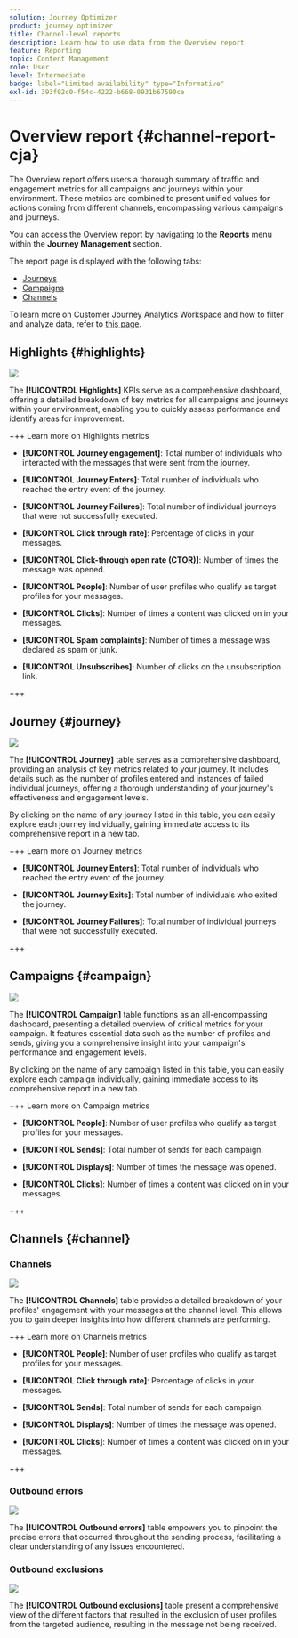 ```yaml
---
solution: Journey Optimizer
product: journey optimizer
title: Channel-level reports
description: Learn how to use data from the Overview report
feature: Reporting
topic: Content Management
role: User
level: Intermediate
badge: label="Limited availability" type="Informative"
exl-id: 393f02c0-f54c-4222-b668-0931b67590ce
---
```

# Overview report {#channel-report-cja}

The Overview report offers users a thorough summary of traffic and engagement metrics for all campaigns and journeys within your environment. These metrics are combined to present unified values for actions coming from different channels, encompassing various campaigns and journeys.

You can access the Overview report by navigating to the **Reports** menu within the **Journey Management** section.

The report page is displayed with the following tabs:

* [Journeys](#journey)
* [Campaigns](#campaign)
* [Channels](#channel)

To learn more on Customer Journey Analytics Workspace and how to filter and analyze data, refer to [this page](https://experienceleague.adobe.com/en/docs/analytics-platform/using/cja-workspace/home).

## Highlights {#highlights}

![](assets/cja-highlights.png)

The **[!UICONTROL Highlights]** KPIs serve as a comprehensive dashboard, offering a detailed breakdown of key metrics for all campaigns and journeys within your environment, enabling you to quickly assess performance and identify areas for improvement.

+++ Learn more on Highlights metrics

* **[!UICONTROL Journey engagement]**: Total number of individuals who interacted with the messages that were sent from the journey.

* **[!UICONTROL Journey Enters]**: Total number of individuals who reached the entry event of the journey.

* **[!UICONTROL Journey Failures]**: Total number of individual journeys that were not successfully executed.

* **[!UICONTROL Click through rate]**: Percentage of clicks in your messages.

* **[!UICONTROL Click-through open rate (CTOR)]**: Number of times the message was opened.

* **[!UICONTROL People]**: Number of user profiles who qualify as target profiles for your messages. 

* **[!UICONTROL Clicks]**: Number of times a content was clicked on in your messages.

* **[!UICONTROL Spam complaints]**: Number of times a message was declared as spam or junk.

* **[!UICONTROL Unsubscribes]**: Number of clicks on the unsubscription link.

+++

## Journey {#journey}

![](assets/cja-channel-journeys.png)

The **[!UICONTROL Journey]** table serves as a comprehensive dashboard, providing an analysis of key metrics related to your journey. It includes details such as the number of profiles entered and instances of failed individual journeys, offering a thorough understanding of your journey's effectiveness and engagement levels.

By clicking on the name of any journey listed in this table, you can easily explore each journey individually, gaining immediate access to its comprehensive report in a new tab.

+++ Learn more on Journey metrics

* **[!UICONTROL Journey Enters]**: Total number of individuals who reached the entry event of the journey.

* **[!UICONTROL Journey Exits]**: Total number of individuals who exited the journey.

* **[!UICONTROL Journey Failures]**: Total number of individual journeys that were not successfully executed.

+++

## Campaigns {#campaign}

![](assets/cja-channel-campaigns.png)

The **[!UICONTROL Campaign]** table functions as an all-encompassing dashboard, presenting a detailed overview of critical metrics for your campaign. It features essential data such as the number of profiles and sends, giving you a comprehensive insight into your campaign's performance and engagement levels.

By clicking on the name of any campaign listed in this table, you can easily explore each campaign individually, gaining immediate access to its comprehensive report in a new tab.

+++ Learn more on Campaign metrics

* **[!UICONTROL People]**: Number of user profiles who qualify as target profiles for your messages.

* **[!UICONTROL Sends]**: Total number of sends for each campaign.

* **[!UICONTROL Displays]**: Number of times the message was opened.

* **[!UICONTROL Clicks]**: Number of times a content was clicked on in your messages.

+++

## Channels {#channel}

### Channels

![](assets/cja-channels.png)

The **[!UICONTROL Channels]** table provides a detailed breakdown of your profiles' engagement with your messages at the channel level. This allows you to gain deeper insights into how different channels are performing.

+++ Learn more on Channels metrics

* **[!UICONTROL People]**: Number of user profiles who qualify as target profiles for your messages.

* **[!UICONTROL Click through rate]**: Percentage of clicks in your messages.

* **[!UICONTROL Sends]**: Total number of sends for each campaign.

* **[!UICONTROL Displays]**: Number of times the message was opened.

* **[!UICONTROL Clicks]**: Number of times a content was clicked on in your messages.

+++

### Outbound errors

![](assets/cja-channels-outbound-errors.png)

The **[!UICONTROL Outbound errors]** table empowers you to pinpoint the precise errors that occurred throughout the sending process, facilitating a clear understanding of any issues encountered.

### Outbound exclusions

![](assets/cja-channels-outbound-excluded.png)

The **[!UICONTROL Outbound exclusions]** table present a comprehensive view of the different factors that resulted in the exclusion of user profiles from the targeted audience, resulting in the message not being received.
